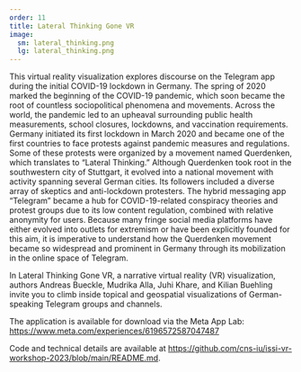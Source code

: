 ```yaml
---
order: 11
title: Lateral Thinking Gone VR
image:
  sm: lateral_thinking.png
  lg: lateral_thinking.png
---
```

This virtual reality visualization explores discourse on the Telegram app during the initial COVID-19 lockdown in Germany. The spring of 2020 marked the beginning of the COVID-19 pandemic, which soon became the root of countless sociopolitical phenomena and movements. Across the world, the pandemic led to an upheaval surrounding public health measurements, school closures, lockdowns, and vaccination requirements. Germany initiated its first lockdown in March 2020 and became one of the first countries to face protests against pandemic measures and regulations. Some of these protests were organized by a movement named Querdenken, which translates to “Lateral Thinking.” Although Querdenken took root in the southwestern city of Stuttgart, it evolved into a national movement with activity spanning several German cities. Its followers included a diverse array of skeptics and anti-lockdown protesters. The hybrid messaging app “Telegram” became a hub for COVID-19-related conspiracy theories and protest groups due to its low content regulation, combined with relative anonymity for users. Because many fringe social media platforms have either evolved into outlets for extremism or have been explicitly founded for this aim, it is imperative to understand how the Querdenken movement became so widespread and prominent in Germany through its mobilization in the online space of Telegram. 

In Lateral Thinking Gone VR, a narrative virtual reality (VR) visualization, authors Andreas Bueckle, Mudrika Alla, Juhi Khare, and Kilian Buehling invite you to climb inside topical and geospatial visualizations of German-speaking Telegram groups and channels. 

The application is available for download via the Meta App Lab: <https://www.meta.com/experiences/6196572587047487> 

Code and technical details are available at <https://github.com/cns-iu/issi-vr-workshop-2023/blob/main/README.md>.